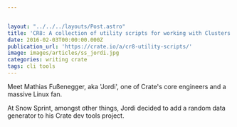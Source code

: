 ```yaml
---


layout: "../../../layouts/Post.astro"
title: 'CR8: A collection of utility scripts for working with Clusters '
date: 2016-02-03T00:00:00.000Z
publication_url: 'https://crate.io/a/cr8-utility-scripts/'
image: images/articles/ss_jordi.jpg
categories: writing crate
tags: cli tools
---
```


Meet Mathias Fußenegger, aka 'Jordi', one of Crate's core engineers and a massive Linux fan.

At Snow Sprint, amongst other things, Jordi decided to add a random data generator to his Crate dev tools project.
